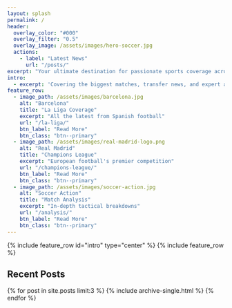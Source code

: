 ```yaml
---
layout: splash
permalink: /
header:
  overlay_color: "#000"
  overlay_filter: "0.5"
  overlay_image: /assets/images/hero-soccer.jpg
  actions:
    - label: "Latest News"
      url: "/posts/"
excerpt: "Your ultimate destination for passionate sports coverage across all major leagues"
intro: 
  - excerpt: 'Covering the biggest matches, transfer news, and expert analysis with unmatched passion'
feature_row:
  - image_path: /assets/images/barcelona.jpg
    alt: "Barcelona"
    title: "La Liga Coverage"
    excerpt: "All the latest from Spanish football"
    url: "/la-liga/"
    btn_label: "Read More"
    btn_class: "btn--primary"
  - image_path: /assets/images/real-madrid-logo.png
    alt: "Real Madrid"
    title: "Champions League"
    excerpt: "European football's premier competition"
    url: "/champions-league/"
    btn_label: "Read More"
    btn_class: "btn--primary"
  - image_path: /assets/images/soccer-action.jpg
    alt: "Soccer Action"
    title: "Match Analysis"
    excerpt: "In-depth tactical breakdowns"
    url: "/analysis/"
    btn_label: "Read More"
    btn_class: "btn--primary"
---
```


{% include feature_row id="intro" type="center" %}
{% include feature_row %}

## Recent Posts

{% for post in site.posts limit:3 %}
  {% include archive-single.html %}
{% endfor %}
